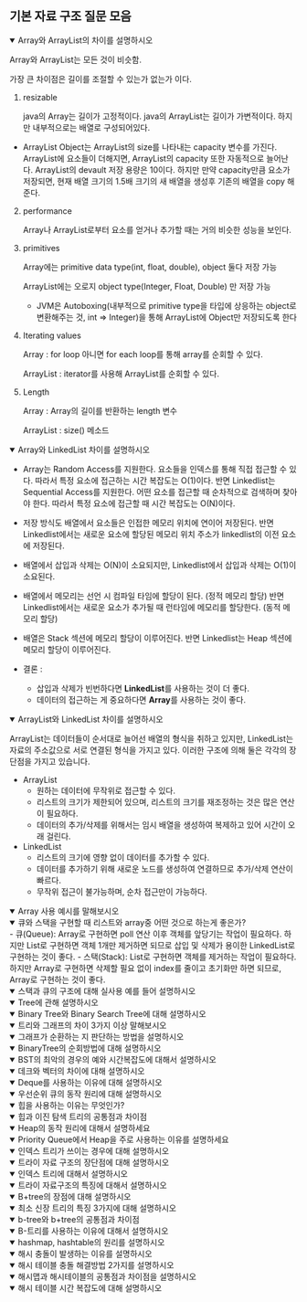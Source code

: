 ## 기본 자료 구조 질문 모음

<details open>
  <summary> Array와 ArrayList의 차이를 설명하시오 </summary>

Array와 ArrayList는 모든 것이 비슷함.

가장 큰 차이점은 길이를 조절할 수 있는가 없는가 이다.

1. resizable

   java의 Array는 길이가 고정적이다.
   java의 ArrayList는 길이가 가변적이다. 하지만 내부적으로는 배열로 구성되어있다.

- ArrayList Object는 ArrayList의 size를 나타내는 capacity 변수를 가진다. ArrayList에 요소들이 더해지면, ArrayList의 capacity 또한 자동적으로 늘어난다. ArrayList의 devault 저장 용량은 10이다. 하지만 만약 capacity만큼 요소가 저장되면, 현재 배열 크기의 1.5배 크기의 새 배열을 생성후 기존의 배열을 copy 해준다.

2. performance

   Array나 ArrayList로부터 요소를 얻거나 추가할 때는 거의 비슷한 성능을 보인다.

3. primitives

   Array에는 primitive data type(int, float, double), object 둘다 저장 가능

   ArrayList에는 오로지 object type(Integer, Float, Double) 만 저장 가능

   - JVM은 Autoboxing(내부적으로 primitive type을 타입에 상응하는 object로 변환해주는 것, int => Integer)을 통해 ArrayList에 Object만 저장되도록 한다

4. Iterating values

   Array : for loop 아니면 for each loop를 통해 array를 순회할 수 있다.

   ArrayList : iterator를 사용해 ArrayList를 순회할 수 있다.

5. Length

   Array : Array의 길이를 반환하는 length 변수

   ArrayList : size() 메소드

   </details>

<details open>
  <summary> Array와 LinkedList 차이를 설명하시오 </summary>

- Array는 Random Access를 지원한다. 요소들을 인덱스를 통해 직접 접근할 수 있다. 따라서 특정 요소에 접근하는 시간 복잡도는 O(1)이다.
  반면 Linkedlist는 Sequential Access를 지원한다. 어떤 요소를 접근할 때 순차적으로 검색하며 찾아야 한다. 따라서 특정 요소에 접근할 때 시간 복잡도는 O(N)이다.
- 저장 방식도 배열에서 요소들은 인접한 메모리 위치에 연이어 저장된다.
  반면 Linkedlist에서는 새로운 요소에 할당된 메모리 위치 주소가 linkedlist의 이전 요소에 저장된다.
- 배열에서 삽입과 삭제는 O(N)이 소요되지만, Linkedlist에서 삽입과 삭제는 O(1)이 소요된다.
- 배열에서 메모리는 선언 시 컴파일 타임에 할당이 된다. (정적 메모리 할당)
  반면 Linkedlist에서는 새로운 요소가 추가될 때 런타임에 메모리를 할당한다. (동적 메모리 할당)
- 배열은 Stack 섹션에 메모리 할당이 이루어진다. 반면 Linkedlist는 Heap 섹션에 메모리 할당이 이루어진다.
- 결론 :

  - 삽입과 삭제가 빈번하다면 **LinkedList**를 사용하는 것이 더 좋다.
  - 데이터의 접근하는 게 중요하다면 **Array**를 사용하는 것이 좋다.

   </details>

<details open>
  <summary> ArrayList와 LinkedList 차이를 설명하시오 </summary>

ArrayList는 데이터들이 순서대로 늘어선 배열의 형식을 취하고 있지만, LinkedList는 자료의 주소값으로 서로 연결된 형식을 가지고 있다. 이러한 구조에 의해 둘은 각각의 장단점을 가지고 있습니다.

- ArrayList
  - 원하는 데이터에 무작위로 접근할 수 있다.
  - 리스트의 크기가 제한되어 있으며, 리스트의 크기를 재조정하는 것은 많은 연산이 필요하다.
  - 데이터의 추가/삭제를 위해서는 임시 배열을 생성하여 복제하고 있어 시간이 오래 걸린다.
- LinkedList
  - 리스트의 크기에 영향 없이 데이터를 추가할 수 있다.
  - 데이터를 추가하기 위해 새로운 노드를 생성하여 연결하므로 추가/삭제 연산이 빠르다.
  - 무작위 접근이 불가능하며, 순차 접근만이 가능하다.
  </details>

<details open>
  <summary> Array 사용 예시를 말해보시오 </summary>

</details>

<details open>
  <summary> 큐와 스택을 구현할 때 리스트와 array중 어떤 것으로 하는게 좋은가? </summary>
- 큐(Queue): Array로 구현하면 poll 연산 이후 객체를 앞당기는 작업이 필요하다. 하지만 List로 구현하면 객체 1개만 제거하면 되므로 삽입 및 삭제가 용이한 LinkedList로 구현하는 것이 좋다.
- 스택(Stack): List로 구현하면 객체를 제거하는 작업이 필요하다. 하지만 Array로 구현하면 삭제할 필요 없이 index를 줄이고 초기화만 하면 되므로, Array로 구현하는 것이 좋다.
</details>

<details open>
  <summary> 스택과 큐의 구조에 대해 실사용 예를 들어 설명하시오 </summary>
</details>

<details open>
  <summary> Tree에 관해 설명하시오 </summary>
</details>

<details open>
  <summary> Binary Tree와 Binary Search Tree에 대해 설명하시오 </summary>
</details>

<details open>
  <summary> 트리와 그래프의 차이 3가지 이상 말해보시오 </summary>
</details>

<details open>
  <summary> 그래프가 순환하는 지 판단하는 방법을 설명하시오 </summary>
</details>

<details open>
  <summary> BinaryTree의 순회방법에 대해 설명하시오 </summary>
</details>

<details open>
  <summary> BST의 최악의 경우의 예와 시간복잡도에 대해서 설명하시오 </summary>
</details>

<details open>
  <summary> 데크와 벡터의 차이에 대해 설명하시오 </summary>
</details>

<details open>
  <summary> Deque를 사용하는 이유에 대해 설명하시오 </summary>
</details>

<details open>
  <summary> 우선순위 큐의 동작 원리에 대해 설명하시오 </summary>
</details>

<details open>
  <summary> 힙을 사용하는 이유는 무엇인가? </summary>
</details>

<details open>
  <summary> 힙과 이진 탐색 트리의 공통점과 차이점 </summary>
</details>

<details open>
  <summary> Heap의 동작 원리에 대해서 설명하세요 </summary>
</details>

<details open>
  <summary> Priority Queue에서 Heap을 주로 사용하는 이유를 설명하세요 </summary>
</details>

<details open>
  <summary> 인덱스 트리가 쓰이는 경우에 대해 설명하시오 </summary>
</details>

<details open>
  <summary> 트라이 자료 구조의 장단점에 대해 설명하시오 </summary>
</details>

<details open>
  <summary> 인덱스 트리에 대해서 설명하시오 </summary>
</details>

<details open>
  <summary> 트라이 자료구조의 특징에 대해서 설명하시오 </summary>
</details>

<details open>
  <summary> B+tree의 장점에 대해 설명하시오 </summary>
</details>

<details open>
  <summary> 최소 신장 트리의 특징 3가지에 대해 설명하시오 </summary>
</details>

<details open>
  <summary> b-tree와 b+tree의 공통점과 차이점 </summary>
</details>

<details open>
  <summary> B-트리를 사용하는 이유에 대해서 설명하시오 </summary>
</details>

<details open>
  <summary> hashmap, hashtable의 원리를 설명하시오 </summary>
</details>

<details open>
  <summary> 해시 충돌이 발생하는 이유를 설명하시오 </summary>
</details>

<details open>
  <summary> 해시 테이블 충돌 해결방법 2가지를 설명하시오 </summary>
</details>

<details open>
  <summary> 해시맵과 해시테이블의 공통점과 차이점을 설명하시오 </summary>
</details>

<details open>
  <summary> 해시 테이블 시간 복잡도에 대해 설명하시오 </summary>
</details>

